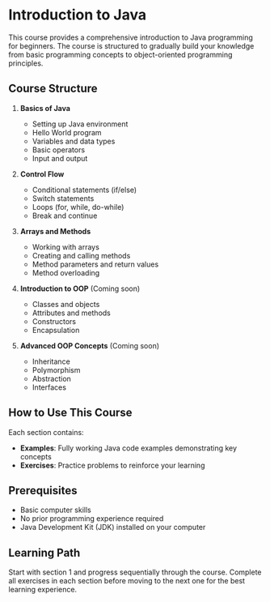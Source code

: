 # Introduction to Java

This course provides a comprehensive introduction to Java programming for beginners. The course is structured to gradually build your knowledge from basic programming concepts to object-oriented programming principles.

## Course Structure

1. **Basics of Java**
   - Setting up Java environment
   - Hello World program
   - Variables and data types
   - Basic operators
   - Input and output

2. **Control Flow**
   - Conditional statements (if/else)
   - Switch statements
   - Loops (for, while, do-while)
   - Break and continue

3. **Arrays and Methods**
   - Working with arrays
   - Creating and calling methods
   - Method parameters and return values
   - Method overloading

4. **Introduction to OOP** (Coming soon)
   - Classes and objects
   - Attributes and methods
   - Constructors
   - Encapsulation

5. **Advanced OOP Concepts** (Coming soon)
   - Inheritance
   - Polymorphism
   - Abstraction
   - Interfaces

## How to Use This Course

Each section contains:
- **Examples**: Fully working Java code examples demonstrating key concepts
- **Exercises**: Practice problems to reinforce your learning

## Prerequisites

- Basic computer skills
- No prior programming experience required
- Java Development Kit (JDK) installed on your computer

## Learning Path

Start with section 1 and progress sequentially through the course. Complete all exercises in each section before moving to the next one for the best learning experience.
